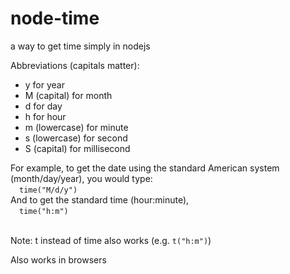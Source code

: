 # node-time
a way to get time simply in nodejs

Abbreviations (capitals matter):
  * y for year
  * M (capital) for month
  * d for day
  * h for hour
  * m (lowercase) for minute
  * s (lowercase) for second
  * S (capital) for millisecond

For example, to get the date using the standard American system (month/day/year), you would type: </br>
  &emsp;`time("M/d/y")`</br>
 And to get the standard time (hour:minute),</br>
  &emsp;`time("h:m")`</br></br>
  
  Note: t instead of time also works (e.g. `t("h:m")`)</br>
  
  Also works in browsers
